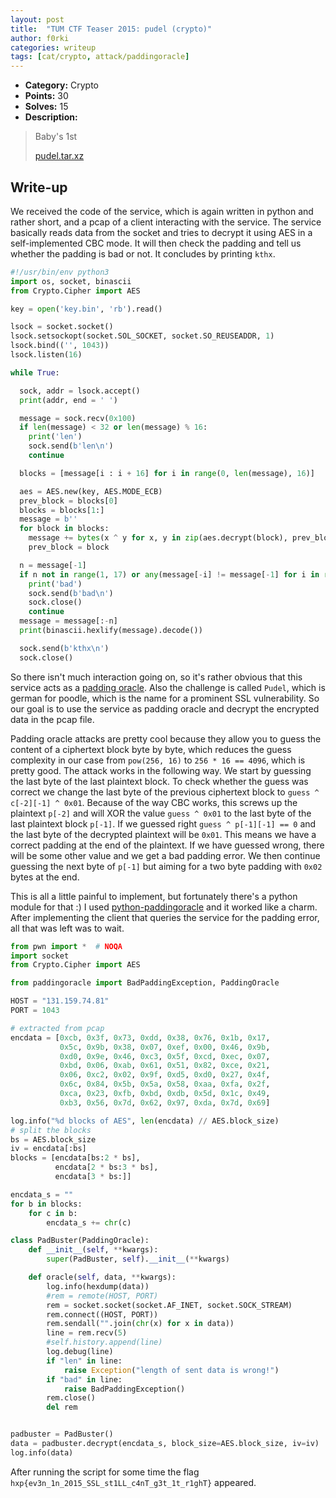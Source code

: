 ```yaml
---
layout: post
title:  "TUM CTF Teaser 2015: pudel (crypto)"
author: f0rki
categories: writeup
tags: [cat/crypto, attack/paddingoracle]
---
```


* **Category:** Crypto
* **Points:** 30
* **Solves:** 15
* **Description:**

> Baby's 1st
>
> [pudel.tar.xz](https://github.com/ctfs/write-ups-2015/raw/master/tum-ctf-teaser-2015/crypto/pudel/pudel.tar.xz)


## Write-up

We received the code of the service, which is again written in python
and rather short, and a pcap of a client interacting with the service.
The service basically reads data from the socket and tries to decrypt
it using AES in a self-implemented CBC mode. It will then check the
padding and tell us whether the padding is bad or not. It concludes
by printing `kthx`.

```python
#!/usr/bin/env python3
import os, socket, binascii
from Crypto.Cipher import AES

key = open('key.bin', 'rb').read()

lsock = socket.socket()
lsock.setsockopt(socket.SOL_SOCKET, socket.SO_REUSEADDR, 1)
lsock.bind(('', 1043))
lsock.listen(16)

while True:

  sock, addr = lsock.accept()
  print(addr, end = ' ')

  message = sock.recv(0x100)
  if len(message) < 32 or len(message) % 16:
    print('len')
    sock.send(b'len\n')
    continue

  blocks = [message[i : i + 16] for i in range(0, len(message), 16)]

  aes = AES.new(key, AES.MODE_ECB)
  prev_block = blocks[0]
  blocks = blocks[1:]
  message = b''
  for block in blocks:
    message += bytes(x ^ y for x, y in zip(aes.decrypt(block), prev_block))
    prev_block = block

  n = message[-1]
  if n not in range(1, 17) or any(message[-i] != message[-1] for i in range(1, n + 1)):
    print('bad')
    sock.send(b'bad\n')
    sock.close()
    continue
  message = message[:-n]
  print(binascii.hexlify(message).decode())

  sock.send(b'kthx\n')
  sock.close()
```

So there isn't much interaction going on, so it's rather obvious that
this service acts as a
[padding oracle](https://en.wikipedia.org/wiki/Padding_oracle_attack).
Also the challenge is called `Pudel`, which is german for poodle, which is the
name for a prominent SSL vulnerability. So our goal is to use the service
as padding oracle and decrypt the encrypted data in the pcap file.

Padding oracle attacks are pretty cool because they allow you to guess
the content of a ciphertext block byte by byte, which reduces the guess
complexity in our case from `pow(256, 16)` to `256 * 16 == 4096`, which is
pretty good. The attack works in the following way. We start by guessing
the last byte of the last plaintext block. To check whether the guess was
correct we change the last byte of the previous ciphertext block to
`guess ^ c[-2][-1] ^ 0x01`. Because of the way CBC works, this screws up the
plaintext `p[-2]` and will XOR the value `guess ^ 0x01` to the last byte of
the last plaintext block `p[-1]`. If we guessed right `guess ^ p[-1][-1] == 0`
and the last byte of the decrypted plaintext will be `0x01`. This means we
have a correct padding at the end of the plaintext. If we have guessed
wrong, there will be some other value and we get a bad padding error. We
then continue guessing the next byte of `p[-1]` but aiming for a two byte
padding with `0x02` bytes at the end.

This is all a little painful to implement, but fortunately there's a python
module for that :) I used
[python-paddingoracle](https://github.com/mwielgoszewski/python-paddingoracle)
and it worked like a charm. After implementing the client that queries
the service for the padding error, all that was left was to wait.

```python
from pwn import *  # NOQA
import socket
from Crypto.Cipher import AES

from paddingoracle import BadPaddingException, PaddingOracle

HOST = "131.159.74.81"
PORT = 1043

# extracted from pcap
encdata = [0xcb, 0x3f, 0x73, 0xdd, 0x38, 0x76, 0x1b, 0x17,
           0x5c, 0x9b, 0x38, 0x07, 0xef, 0x00, 0x46, 0x9b,
           0xd0, 0x9e, 0x46, 0xc3, 0x5f, 0xcd, 0xec, 0x07,
           0xbd, 0x06, 0xab, 0x61, 0x51, 0x82, 0xce, 0x21,
           0x06, 0xc2, 0x02, 0x9f, 0xd5, 0xd0, 0x27, 0x4f,
           0x6c, 0x84, 0x5b, 0x5a, 0x58, 0xaa, 0xfa, 0x2f,
           0xca, 0x23, 0xfb, 0xbd, 0xdb, 0x5d, 0x1c, 0x49,
           0xb3, 0x56, 0x7d, 0x62, 0x97, 0xda, 0x7d, 0x69]

log.info("%d blocks of AES", len(encdata) // AES.block_size)
# split the blocks
bs = AES.block_size
iv = encdata[:bs]
blocks = [encdata[bs:2 * bs],
          encdata[2 * bs:3 * bs],
          encdata[3 * bs:]]

encdata_s = ""
for b in blocks:
    for c in b:
        encdata_s += chr(c)

class PadBuster(PaddingOracle):
    def __init__(self, **kwargs):
        super(PadBuster, self).__init__(**kwargs)

    def oracle(self, data, **kwargs):
        log.info(hexdump(data))
        #rem = remote(HOST, PORT)
        rem = socket.socket(socket.AF_INET, socket.SOCK_STREAM)
        rem.connect((HOST, PORT))
        rem.sendall("".join(chr(x) for x in data))
        line = rem.recv(5)
        #self.history.append(line)
        log.debug(line)
        if "len" in line:
            raise Exception("length of sent data is wrong!")
        if "bad" in line:
            raise BadPaddingException()
        rem.close()
        del rem


padbuster = PadBuster()
data = padbuster.decrypt(encdata_s, block_size=AES.block_size, iv=iv)
log.info(data)
```

After running the script for some time the flag
`hxp{ev3n_1n_2015_SSL_st1LL_c4nT_g3t_1t_r1ghT}` appeared.

